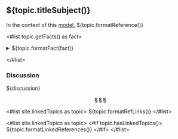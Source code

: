 ## ${topic.titleSubject()}

In the context of this [model](../README.md#overview), ${topic.formatReference()}

<#list topic.getFacts() as fact>
<details>
  <summary>${topic.formatFact(fact)}</summary>

  <img src="../images/${topic.formImageName(fact)}.svg" />
</details>

</#list>

### Discussion

${discussion}

<div align="center"><b>&sect; &sect; &sect;</b></div>

<#list site.linkedTopics as topic>
${topic.formatRefLinks()}
</#list>

<#list site.linkedTopics as topic>
<#if topic.hasLinkedTopics()>
${topic.formatLinkedReferences()}
</#if>
</#list>
